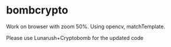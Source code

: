 # bombcrypto

Work on browser with zoom 50%. Using opencv, matchTemplate.

Please use Lunarush+Cryptobomb for the updated code
